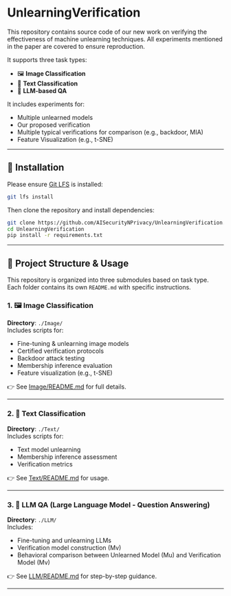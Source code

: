 # UnlearningVerification

This repository contains source code of our new work on verifying the effectiveness of machine unlearning techniques. All experiments mentioned in the paper are covered to ensure reproduction. 

It supports three task types:

- 🖼️ **Image Classification**
- 📝 **Text Classification**
- 🤖 **LLM-based QA**

It includes experiments for:

- Multiple unlearned models
- Our proposed verification
- Multiple typical verifications for comparison (e.g., backdoor, MIA)
- Feature Visualization (e.g., t-SNE)

---

## 🚀 Installation

Please ensure [Git LFS](https://git-lfs.com/) is installed:

```bash
git lfs install
```

Then clone the repository and install dependencies:

```bash
git clone https://github.com/AISecurityNPrivacy/UnlearningVerification.git
cd UnlearningVerification
pip install -r requirements.txt
```

---

## 📁 Project Structure & Usage

This repository is organized into three submodules based on task type. Each folder contains its own `README.md` with specific instructions.

### 1. 🖼️ Image Classification  
**Directory**: `./Image/`  
Includes scripts for:
- Fine-tuning & unlearning image models
- Certified verification protocols
- Backdoor attack testing
- Membership inference evaluation
- Feature visualization (e.g., t-SNE)

👉 See [Image/README.md](./Image/README.md) for full details.

---

### 2. 📝 Text Classification  
**Directory**: `./Text/`  
Includes scripts for:
- Text model unlearning
- Membership inference assessment
- Verification metrics

👉 See [Text/README.md](./Text/README.md) for usage.

---

### 3. 🤖 LLM QA (Large Language Model - Question Answering)  
**Directory**: `./LLM/`  
Includes:
- Fine-tuning and unlearning LLMs
- Verification model construction (Mv)
- Behavioral comparison between Unlearned Model (Mu) and Verification Model (Mv)

👉 See [LLM/README.md](./LLM/README.md) for step-by-step guidance.

---

